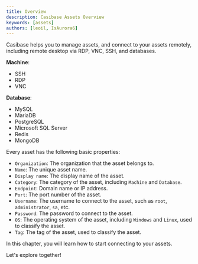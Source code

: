 ```yaml
---
title: Overview
description: Casibase Assets Overview
keywords: [assets]
authors: [leoil, IsAurora6]
---
```


Casibase helps you to manage assets, and connect to your assets remotely, including remote desktop via RDP, VNC, SSH, and databases.

**Machine**:

- SSH
- RDP
- VNC

**Database**:

- MySQL
- MariaDB
- PostgreSQL
- Microsoft SQL Server
- Redis
- MongoDB

Every asset has the following basic properties:

- `Organization`: The organization that the asset belongs to.
- `Name`: The unique asset name.
- `Display name`: The display name of the asset.
- `Category`: The category of the asset, including `Machine` and `Database`.
- `Endpoint`: Domain name or IP address.
- `Port`: The port number of the asset.
- `Username`: The username to connect to the asset, such as `root`, `administrator`, `sa`, etc.
- `Password`: The password to connect to the asset.
- `OS`: The operating system of the asset, including `Windows` and `Linux`, used to classify the asset.
- `Tag`: The tag of the asset, used to classify the asset.

In this chapter, you will learn how to start connecting to your assets.

Let's explore together!
